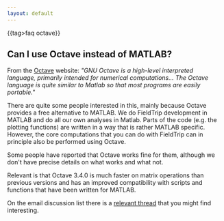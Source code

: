 ```yaml
---
layout: default
---
```


{{tag>faq octave}}

## Can I use Octave instead of MATLAB?

From the [Octave](http://www.gnu.org/software/octave) website: *"GNU Octave is a high-level interpreted language, primarily intended for numerical computations... The Octave language is quite similar to Matlab so that most programs are easily portable."*

There are quite some people interested in this, mainly because Octave provides a free alternative to MATLAB. We do FieldTrip development in MATLAB and do all our own analyses in Matlab. Parts of the code (e.g. the plotting functions) are written in a way that is rather MATLAB specific. However, the core computations that you can do with FieldTrip can in principle also be performed using Octave. 

Some people have reported that Octave works fine for them, although we don't have precise details on what works and what not. 

Relevant is that Octave 3.4.0 is much faster on matrix operations than previous versions and has an improved compatibility with scripts and functions that have been written for MATLAB.

On the email discussion list there is a [relevant thread](http://mailman.science.ru.nl/pipermail/fieldtrip/2010-December/003339.html) that you might find interesting.
    


